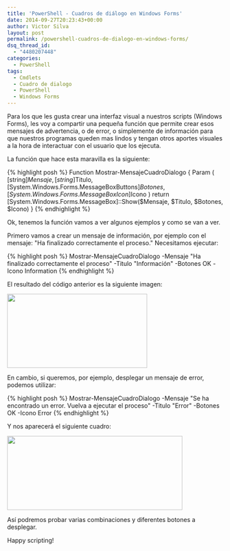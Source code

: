 ```yaml
---
title: 'PowerShell - Cuadros de diálogo en Windows Forms'
date: 2014-09-27T20:23:43+00:00
author: Victor Silva
layout: post
permalink: /powershell-cuadros-de-dialogo-en-windows-forms/
dsq_thread_id:
  - "4480207448"
categories:
  - PowerShell
tags:
  - Cmdlets
  - Cuadro de dialogo
  - PowerShell
  - Windows Forms
---
```

Para los que les gusta crear una interfaz visual a nuestros scripts (Windows Forms), les voy a compartir una pequeña función que permite crear esos mensajes de advertencia, o de error, o simplemente de información para que nuestros programas queden mas lindos y tengan otros aportes visuales a la hora de interactuar con el usuario que los ejecuta.

La función que hace esta maravilla es la siguiente:

{% highlight posh %}
Function Mostrar-MensajeCuadroDialogo {
  Param (
    [string]$Mensaje, 
    [string]$Titulo, 
    [System.Windows.Forms.MessageBoxButtons]$Botones, 
    [System.Windows.Forms.MessageBoxIcon]$Icono
  )
  return [System.Windows.Forms.MessageBox]::Show($Mensaje, $Titulo, $Botones, $Icono)
}
{% endhighlight %}

Ok, tenemos la función vamos a ver algunos ejemplos y como se van a ver.

Primero vamos a crear un mensaje de información, por ejemplo con el mensaje: "Ha finalizado correctamente el proceso." Necesitamos ejecutar:

{% highlight posh %}
Mostrar-MensajeCuadroDialogo -Mensaje "Ha finalizado correctamente el proceso" -Titulo "Información" -Botones OK -Icono Information
{% endhighlight %}

El resultado del código anterior es la siguiente imagen:

<img class="alignnone" src="https://lh6.googleusercontent.com/-icp2VmXGx7w/VCdGNOYGE2I/AAAAAAAAF3o/J-XZ-3v9Hbc/w326-h172-no/PS_Message_Info.png" alt="" width="326" height="172" />

En cambio, si queremos, por ejemplo, desplegar un mensaje de error, podemos utilizar:

{% highlight posh %}
Mostrar-MensajeCuadroDialogo -Mensaje "Se ha encontrado un error. Vuelva a ejecutar el proceso" -Titulo "Error" -Botones OK -Icono Error
{% endhighlight %}

Y nos aparecerá el siguiente cuadro:

<img class="alignnone" src="https://lh4.googleusercontent.com/-kCzE66ftR8M/VCdGNEFRMMI/AAAAAAAAF3w/bPlueKA4NSQ/w408-h172-no/PS_Message_Error.png" alt="" width="408" height="172" />

Así podremos probar varias combinaciones y diferentes botones a desplegar.

Happy scripting!